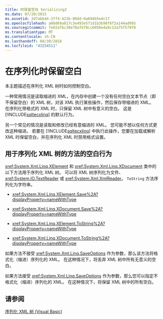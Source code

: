 ```yaml
---
title: 时保留空白 Serializing2
ms.date: 07/20/2015
ms.assetid: 2d7abbd4-37f4-422b-89dd-0a694b5edc17
ms.openlocfilehash: a08d69a817c3e493e571d1b3b98f6f2a144ad995
ms.sourcegitcommit: fe02afbc39e78afd78cc6050e4a9c12a75f579f8
ms.translationtype: MT
ms.contentlocale: zh-CN
ms.lasthandoff: 08/30/2018
ms.locfileid: "43254511"
---
```

# <a name="preserving-white-space-while-serializing"></a>在序列化时保留空白
本主题描述在序列化 XML 树时如何控制空白。  
  
 一种常用情况是读取缩进的 XML，在内存中创建一个没有任何空白文本节点（即不保留空白）的 XML 树，对该 XML 执行某些操作，然后保存带缩进的 XML。 在序列化带格式的 XML 时，只保留 XML 树中有意义的空白。 这是 [!INCLUDE[sqltecxlinq](~/includes/sqltecxlinq-md.md)] 的默认行为。  
  
 另一个常见的情况是读取和修改已经有意缩进的 XML。 您可能不想以任何方式更改这种缩进。 若要在 [!INCLUDE[sqltecxlinq](~/includes/sqltecxlinq-md.md)] 中执行此操作，您要在加载或解析 XML 时保留空白，并在序列化 XML 时禁用格式设置。  
  
## <a name="white-space-behavior-of-methods-that-serialize-xml-trees"></a>用于序列化 XML 树的方法的空白行为  
 <xref:System.Xml.Linq.XElement> 和 <xref:System.Xml.Linq.XDocument> 类中的以下方法用于序列化 XML 树。 可以将 XML 树序列化为文件、<xref:System.IO.TextReader> 或 <xref:System.Xml.XmlReader>。 `ToString` 方法序列化为字符串。  
  
-   <xref:System.Xml.Linq.XElement.Save%2A?displayProperty=nameWithType>  
  
-   <xref:System.Xml.Linq.XDocument.Save%2A?displayProperty=nameWithType>  
  
-   <xref:System.Xml.Linq.XElement.ToString%2A?displayProperty=nameWithType>  
  
-   <xref:System.Xml.Linq.XDocument.ToString%2A?displayProperty=nameWithType>  
  
 如果方法不接受 <xref:System.Xml.Linq.SaveOptions> 作为参数，那么该方法将格式化（缩进）序列化的 XML。 在这种情况下，将丢弃 XML 树中所有无意义的空白。  
  
 如果方法接受 <xref:System.Xml.Linq.SaveOptions> 作为参数，那么您可以指定不格式化（缩进）序列化的 XML。 在这种情况下，将保留 XML 树中的所有空白。  
  
## <a name="see-also"></a>请参阅  
 [序列化 XML 树 (Visual Basic)](../../../../visual-basic/programming-guide/concepts/linq/serializing-xml-trees.md)
